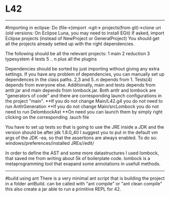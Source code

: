 # L42
-------------------------------
#Importing in eclipse:
Do (file->)import ->git-> projects(from git)->clone uri
  (old versions: On Eclipse Luna, you may need to install EGit)
If asked, import Eclipse projects (instead of NewProject or GeneralProject)
You should get all the projects already  setted up with the right dependencies.

The following should be all the relevant projects:
1 main
2 reduction
3 typesystem
4 tests
5 .. n plus all the plugins

Dependencies should be sorted by just importing without giving any extra settings.
If you have any problem of dependencies, you can manually set up dependences in the class paths.
2,3 and 5..n depends from 1. Tests(4) depends from everyone else.
Additionally, main and tests depends from antlr.jar and main depends from lombock.jar.
Both antlr and lombock are "generators of code" and there are
corresponding launch configurations in the project "main".
**If you do not change Main/L42.g4 you do not need to run AntlrGeneration
**If you do not change Main/srcLombock you do not need to run DelombockAst
**On need you can launch them by simply right clicking on the corresponding .lauch file

You have to set up tests so that is going to use the 
JRE inside a JDK
and the version should be after jdk 1.8.0_40
I suggest you to put in the default vm args of the JDK -ea, so that the assertions are always enabled.
To do so: windows/preferences/installed JREs/<yours>/edit/

In order to define the AST and some more datastructures I used lombock, that
saved me from writing about 5k of boilerplate code.
lombock is a metaprogramming tool that exapand some annotations in usefull methods.

-----------------------------------------
#build using ant
There is a very minimal ant script that is building the project in a folder antBuild.
can be called with "ant compile" or "ant clean compile"
this also create a jar able to run a primitive REPL for 42. 

